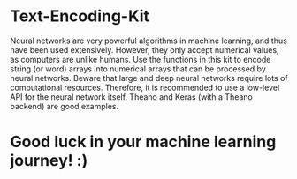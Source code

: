 # Text-Encoding-Kit
Neural networks are very powerful algorithms in machine learning, and thus have been used extensively. However, they only accept numerical values, as computers are unlike humans.
Use the functions in this kit to encode string (or word) arrays into numerical arrays that can be processed by neural networks.
Beware that large and deep neural networks require lots of computational resources. Therefore, it is recommended to use a low-level API for the neural network itself. Theano and Keras (with a Theano backend) are good examples.

# Good luck in your machine learning journey! :)
